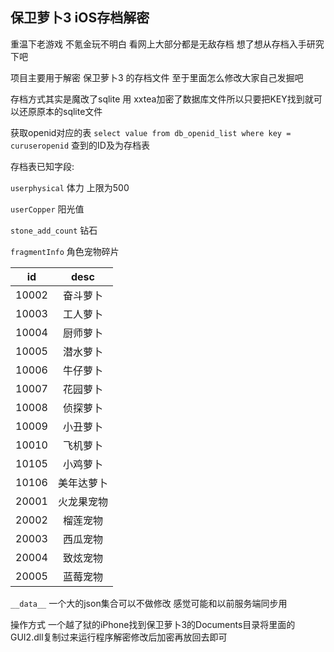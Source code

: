 ## 保卫萝卜3 iOS存档解密

重温下老游戏 不氪金玩不明白 看网上大部分都是无敌存档 想了想从存档入手研究下吧

项目主要用于解密 保卫萝卜3 的存档文件 至于里面怎么修改大家自己发掘吧

存档方式其实是魔改了sqlite 用 xxtea加密了数据库文件所以只要把KEY找到就可以还原原本的sqlite文件

获取openid对应的表 `select value from db_openid_list where key = curuseropenid` 查到的ID及为存档表

存档表已知字段:

`userphysical` 体力 上限为500

`userCopper` 阳光值 

`stone_add_count` 钻石

`fragmentInfo` 角色宠物碎片

id | desc 
:-: | :-: 
10002 | 奋斗萝卜  
10003 | 工人萝卜
10004 | 厨师萝卜
10005 | 潜水萝卜
10006 | 牛仔萝卜
10007 | 花园萝卜
10008 | 侦探萝卜
10009 | 小丑萝卜
10010 | 飞机萝卜
10105 | 小鸡萝卜
10106 | 美年达萝卜
20001 | 火龙果宠物
20002 | 榴莲宠物
20003 | 西瓜宠物
20004 | 致炫宠物
20005 | 蓝莓宠物

`__data__` 一个大的json集合可以不做修改 感觉可能和以前服务端同步用

操作方式 一个越了狱的iPhone找到保卫萝卜3的Documents目录将里面的GUI2.dll复制过来运行程序解密修改后加密再放回去即可

